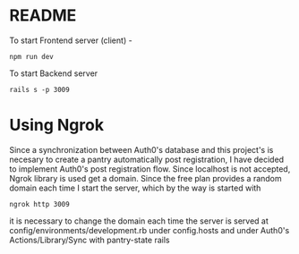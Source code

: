 # README

To start Frontend server (client) -
```
npm run dev
```
To start Backend server
```
rails s -p 3009
```

# Using Ngrok

Since a synchronization between Auth0's database and this project's is necesary to create a pantry automatically post registration, I have decided to implement Auth0's post registration flow. Since localhost is not accepted, Ngrok library is used get a domain. Since the free plan provides a random domain each time I start the server, which by the way is started with

```
ngrok http 3009
```

it is necessary to change the domain each time the server is served at config/environments/development.rb under config.hosts and under Auth0's Actions/Library/Sync with pantry-state rails
<!-- This README would normally document whatever steps are necessary to get the
application up and running.

Things you may want to cover:

* Ruby version

* System dependencies

* Configuration

* Database creation

* Database initialization

* How to run the test suite

* Services (job queues, cache servers, search engines, etc.)

* Deployment instructions

* ... -->
